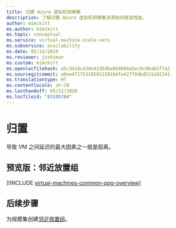 ```yaml
---
title: 归置 Azure 虚拟机规模集
description: 了解归置 Azure 虚拟机规模集资源如何提高性能。
author: mimckitt
ms.author: mimckitt
ms.topic: conceptual
ms.service: virtual-machine-scale-sets
ms.subservice: availability
ms.date: 05/14/2019
ms.reviewer: jushiman
ms.custom: mimckitt
ms.openlocfilehash: a5c3418ce30e41d5d6a664086a5ec0c0ba62f7a2
ms.sourcegitcommit: a8ee9717531050115916dfe427f84bd531a92341
ms.translationtype: HT
ms.contentlocale: zh-CN
ms.lasthandoff: 05/12/2020
ms.locfileid: "83195784"
---
```

# <a name="co-location"></a>归置

导致 VM 之间延迟的最大因素之一就是距离。

## <a name="preview-proximity-placement-groups"></a>预览版：邻近放置组 

[!INCLUDE [virtual-machines-common-ppg-overview](../../includes/virtual-machines-common-ppg-overview.md)]

## <a name="next-steps"></a>后续步骤

为规模集创建[邻近放置组](proximity-placement-groups.md)。

